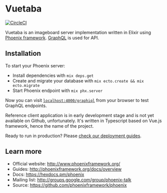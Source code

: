 # Vuetaba

[![CircleCI](https://circleci.com/gh/fobo66/vuetaba.svg?style=svg)](https://circleci.com/gh/fobo66/vuetaba)

Vuetaba is an imageboard server implementation written in Elixir using [Phoenix framework](http://www.phoenixframework.org/). [GraphQL](http://www.graphql.org/) is used for API.

## Installation

To start your Phoenix server:

  * Install dependencies with `mix deps.get`
  * Create and migrate your database with `mix ecto.create && mix ecto.migrate`
  * Start Phoenix endpoint with `mix phx.server`

Now you can visit [`localhost:4000/graphiql`](http://localhost:4000/graphiql) from your browser to test GraphQL endpoints.

Reference client application is in early development stage and is not yet available on Github, unfortunately. 
It's written in Typescript based on Vue.js framework, hence the name of the project.

Ready to run in production? Please [check our deployment guides](http://www.phoenixframework.org/docs/deployment).

## Learn more

  * Official website: http://www.phoenixframework.org/
  * Guides: http://phoenixframework.org/docs/overview
  * Docs: https://hexdocs.pm/phoenix
  * Mailing list: http://groups.google.com/group/phoenix-talk
  * Source: https://github.com/phoenixframework/phoenix
